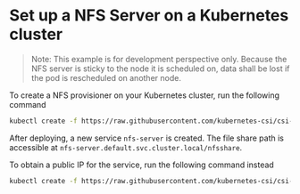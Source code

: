 # Set up a NFS Server on a Kubernetes cluster

> Note: This example is for development perspective only. Because the NFS server is sticky to the node it is scheduled on, data shall be lost if the pod is rescheduled on another node.

To create a NFS provisioner on your Kubernetes cluster, run the following command

```bash
kubectl create -f https://raw.githubusercontent.com/kubernetes-csi/csi-driver-nfs/master/examples/kubernetes/nfs-provisioner/nfs-server.yaml
```

After deploying, a new service `nfs-server` is created. The file share path is accessible at `nfs-server.default.svc.cluster.local/nfsshare`.


To obtain a public IP for the service, run the following command instead

```bash
kubectl create -f https://raw.githubusercontent.com/kubernetes-csi/csi-driver-nfs/master/examples/kubernetes/nfs-provisioner/nfs-server-lb.yaml
```
